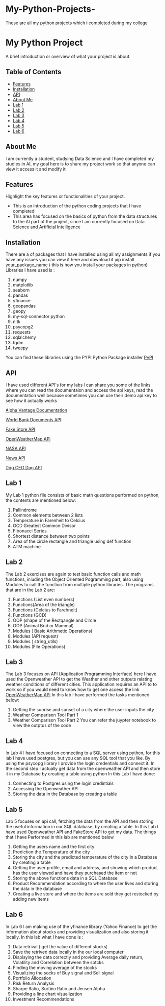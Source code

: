 # My-Python-Projects-
These are all my python projects which i completed during my college 
# My Python Project

A brief introduction or overview of what your project is about.

## Table of Contents

- [Features](#features)
- [Installation](#installation)
- [API](#api)
- [About Me](#about-me)
- [Lab 1](#lab-1)
- [Lab 2](#lab-2)
- [Lab 3](#lab-3)
- [Lab 4](#lab-4)
- [Lab 5](#lab-5)
- [Lab 6](#lab-6)

## About Me
I am currently a student, studying Data Science and I have completed my studies in AI, my goal here is to share my project work so that anyone can view it access it and modify it 

## Features

Highlight the key features or functionalities of your project.

- This is an introduction of the python coding projects that I have completed
- This area has focused on the basics of python from the data structures to the AI part of the project, since I am currently focused on Data Science and Artificial Intelligence 

## Installation
There are a of packages that I have installed using all my assignments  if you have any issues you can view it here and download it 
pip install your_package_name ( this is how you install your packages in python) 
Libraries I have used is : 
1. numpy
2. matplotlib
3. seaborn
4. pandas
5. yfinance
6. geopandas
7. geopy
8. my-sql-connector python
9. nltk
10. psycopg2
11. requests
12. sqlalchemy
13. tqdm
14. tweepy

You can find these libraries using the PYPI Python Package installer [PyPI](https://pypi.org/)

## API 
I have used different API's for my labs I can share you some of the links where you can read the documentaion and access the api keys, read the documentation well because sometimes you can use their demo api key to see how it actually works 

[Alpha Vantage Documentation](https://www.alphavantage.co/documentation/)

[World Bank Documents API](https://documents.worldbank.org/en/publication/documents-reports/api)

[Fake Store API](https://fakestoreapi.com/)

[OpenWeatherMap API](https://openweathermap.org/api)

[NASA API](https://api.nasa.gov/)

[News API](https://newsapi.org/)

[Dog CEO Dog API](https://dog.ceo/dog-api/)


## Lab 1
My Lab 1 python file consists of basic math questions performed on python, the contents are mentioned below: 
1. Pallindrome
2. Common elements between 2 lists
3. Temperature in Farenheit to Celcius
4. GCD Greatest Common Divisor
5. Fibonacci Series
6. Shortest distance between two points
7. Area of the circle rectangle and triangle using def function
8. ATM machine

## Lab 2  
The Lab 2 exercises are again to test basic function calls and math functions, inluding the Object Oriented Pogramming part, also using Modules to call the function from multiple python libraries. The programs that are in the Lab 2 are: 
1. Functions (List even numbers)
2. Functions(Area of the triangle)
3. Functions (Celcius to Farehneit)
4. Functions (GCD)
5. OOP (shape of the Rectqangle and Circle
6. OOP (Animal Brid or Mammal)
7. Modules ( Basic Arithmetic Operations)
8. Modules (API request)
9. Modules ( string_utils)
10. Modules (File Operations)

## Lab 3
The Lab 3 focuses on API (Application Programming Interface) here I have used the Openweather API to get the Weather and other outputs relating weather conditions of different cities. This application requires an API to to work so if you would need to know how to get one access the link
[OpenWeatherMap API](https://openweathermap.org/api)
In this lab I have performed the tasks mentioned below: 
1. Getting the sunrise and sunset of a city where the user inputs the city
2. Weather Comparison Tool Part 1
3. Weather Comparison Tool Part 2
 You can refer the juypter notebook to view the outptus of the code 

## Lab 4 
In Lab 4 I have focused on connecting to a SQL server using python, for this lab I have used postgres, but you can use any SQL tool that you like. By using the psycopg library I provide the login credentials and connect it.
In the second step I actually get data from the openweather API and then store it in my Database by creating a table using python 
In this Lab I have done: 
1. Connecting to Postgres using the login credintials
2. Accessing the Openweather API
3. Storing the data in the Database by creating a table 

## Lab 5 
Lab 5 focuses on api call, fetching the data from the API and then storing the useful information in our SQL database, by creating a table. In this Lab I have used Openweather API and FakeStore API to get my data. The things that I have Performed in this lab are mentioned below 
1. Getting the users name and the first city
2. Prediction the Temperature of the city
3. Storing the city and the predicted temperature of the city in a Database by creating a table
4. Getting the user profile, email and address, and showing which product has the user viewed and have they purchased the item or not
5. Storing the above functions data in a SQL Database
6. Product Recommendation according to where the user lives and storing the data in the database
7. Creating a live store and where the items are sold they get restocked by adding new items

## Lab 6
In Lab 6 I am making use of the yfinance library (Yahoo Finance) to get the information about stocks and providing visualization and also storing it locally. In this lab what I have done is : 
1. Data retrival ( get the value of different stocks)
2. Save the retrived data locally in the our local computer
3. Displaying the data correctly and providing Average daily return, Volatility and  Correlation between the sotcks
4. Finding the moving average of the stocks
5. Visualizing the socks of Buy signal and Sell signal
6. Portfolio Allocation
7. Risk Return Analysis
8. Sharpe Ratio, Sortino Ratio and Jensen Alpha
9. Providing a line chart visualization
10. Investment Recommendations
